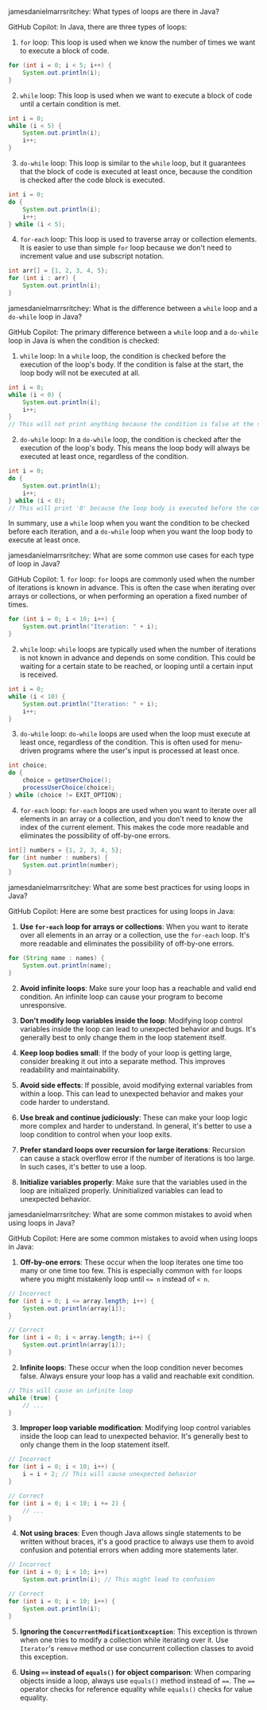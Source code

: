 jamesdanielmarrsritchey: What types of loops are there in Java?

GitHub Copilot: In Java, there are three types of loops:

1. `for` loop: This loop is used when we know the number of times we want to execute a block of code.

```java
for (int i = 0; i < 5; i++) {
    System.out.println(i);
}
```

2. `while` loop: This loop is used when we want to execute a block of code until a certain condition is met.

```java
int i = 0;
while (i < 5) {
    System.out.println(i);
    i++;
}
```

3. `do-while` loop: This loop is similar to the `while` loop, but it guarantees that the block of code is executed at least once, because the condition is checked after the code block is executed.

```java
int i = 0;
do {
    System.out.println(i);
    i++;
} while (i < 5);
```

4. `for-each` loop: This loop is used to traverse array or collection elements. It is easier to use than simple `for` loop because we don't need to increment value and use subscript notation.

```java
int arr[] = {1, 2, 3, 4, 5};
for (int i : arr) {
    System.out.println(i);
}
```

jamesdanielmarrsritchey: What is the difference between a `while` loop and a `do-while` loop in Java?

GitHub Copilot: The primary difference between a `while` loop and a `do-while` loop in Java is when the condition is checked:

1. `while` loop: In a `while` loop, the condition is checked before the execution of the loop's body. If the condition is false at the start, the loop body will not be executed at all.

```java
int i = 0;
while (i < 0) {
    System.out.println(i);
    i++;
}
// This will not print anything because the condition is false at the start
```

2. `do-while` loop: In a `do-while` loop, the condition is checked after the execution of the loop's body. This means the loop body will always be executed at least once, regardless of the condition.

```java
int i = 0;
do {
    System.out.println(i);
    i++;
} while (i < 0);
// This will print '0' because the loop body is executed before the condition is checked
```

In summary, use a `while` loop when you want the condition to be checked before each iteration, and a `do-while` loop when you want the loop body to execute at least once.

jamesdanielmarrsritchey: What are some common use cases for each type of loop in Java?

GitHub Copilot: 1. `for` loop: `for` loops are commonly used when the number of iterations is known in advance. This is often the case when iterating over arrays or collections, or when performing an operation a fixed number of times.

```java
for (int i = 0; i < 10; i++) {
    System.out.println("Iteration: " + i);
}
```

2. `while` loop: `while` loops are typically used when the number of iterations is not known in advance and depends on some condition. This could be waiting for a certain state to be reached, or looping until a certain input is received.

```java
int i = 0;
while (i < 10) {
    System.out.println("Iteration: " + i);
    i++;
}
```

3. `do-while` loop: `do-while` loops are used when the loop must execute at least once, regardless of the condition. This is often used for menu-driven programs where the user's input is processed at least once.

```java
int choice;
do {
    choice = getUserChoice();
    processUserChoice(choice);
} while (choice != EXIT_OPTION);
```

4. `for-each` loop: `for-each` loops are used when you want to iterate over all elements in an array or a collection, and you don't need to know the index of the current element. This makes the code more readable and eliminates the possibility of off-by-one errors.

```java
int[] numbers = {1, 2, 3, 4, 5};
for (int number : numbers) {
    System.out.println(number);
}
```

jamesdanielmarrsritchey: What are some best practices for using loops in Java?

GitHub Copilot: Here are some best practices for using loops in Java:

1. **Use `for-each` loop for arrays or collections**: When you want to iterate over all elements in an array or a collection, use the `for-each` loop. It's more readable and eliminates the possibility of off-by-one errors.

```java
for (String name : names) {
    System.out.println(name);
}
```

2. **Avoid infinite loops**: Make sure your loop has a reachable and valid end condition. An infinite loop can cause your program to become unresponsive.

3. **Don't modify loop variables inside the loop**: Modifying loop control variables inside the loop can lead to unexpected behavior and bugs. It's generally best to only change them in the loop statement itself.

4. **Keep loop bodies small**: If the body of your loop is getting large, consider breaking it out into a separate method. This improves readability and maintainability.

5. **Avoid side effects**: If possible, avoid modifying external variables from within a loop. This can lead to unexpected behavior and makes your code harder to understand.

6. **Use break and continue judiciously**: These can make your loop logic more complex and harder to understand. In general, it's better to use a loop condition to control when your loop exits.

7. **Prefer standard loops over recursion for large iterations**: Recursion can cause a stack overflow error if the number of iterations is too large. In such cases, it's better to use a loop.

8. **Initialize variables properly**: Make sure that the variables used in the loop are initialized properly. Uninitialized variables can lead to unexpected behavior.

jamesdanielmarrsritchey: What are some common mistakes to avoid when using loops in Java?

GitHub Copilot: Here are some common mistakes to avoid when using loops in Java:

1. **Off-by-one errors**: These occur when the loop iterates one time too many or one time too few. This is especially common with `for` loops where you might mistakenly loop until `<= n` instead of `< n`.

```java
// Incorrect
for (int i = 0; i <= array.length; i++) {
    System.out.println(array[i]);
}

// Correct
for (int i = 0; i < array.length; i++) {
    System.out.println(array[i]);
}
```

2. **Infinite loops**: These occur when the loop condition never becomes false. Always ensure your loop has a valid and reachable exit condition.

```java
// This will cause an infinite loop
while (true) {
    // ...
}
```

3. **Improper loop variable modification**: Modifying loop control variables inside the loop can lead to unexpected behavior. It's generally best to only change them in the loop statement itself.

```java
// Incorrect
for (int i = 0; i < 10; i++) {
    i = i + 2; // This will cause unexpected behavior
}

// Correct
for (int i = 0; i < 10; i += 2) {
    // ...
}
```

4. **Not using braces**: Even though Java allows single statements to be written without braces, it's a good practice to always use them to avoid confusion and potential errors when adding more statements later.

```java
// Incorrect
for (int i = 0; i < 10; i++)
    System.out.println(i); // This might lead to confusion

// Correct
for (int i = 0; i < 10; i++) {
    System.out.println(i);
}
```

5. **Ignoring the `ConcurrentModificationException`**: This exception is thrown when one tries to modify a collection while iterating over it. Use `Iterator`'s `remove` method or use concurrent collection classes to avoid this exception.

6. **Using `==` instead of `equals()` for object comparison**: When comparing objects inside a loop, always use `equals()` method instead of `==`. The `==` operator checks for reference equality while `equals()` checks for value equality.